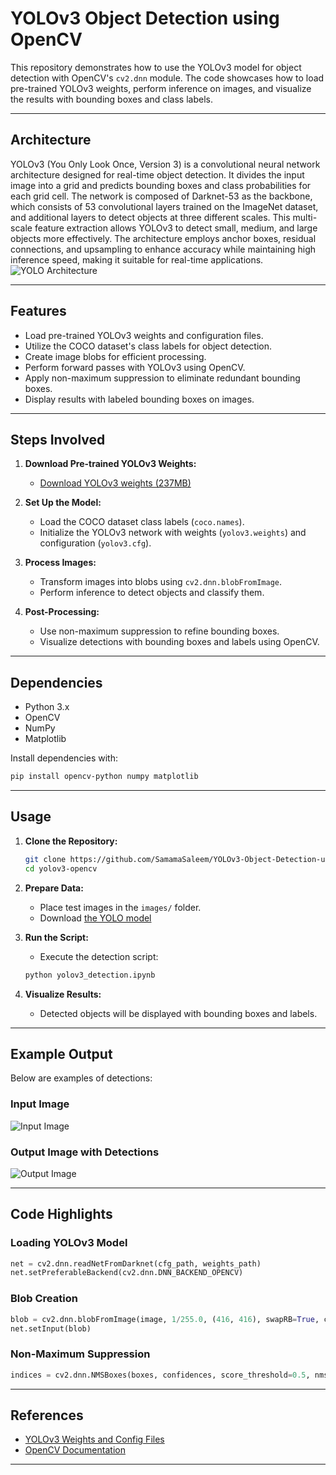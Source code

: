 # YOLOv3 Object Detection using OpenCV

This repository demonstrates how to use the YOLOv3 model for object detection with OpenCV's `cv2.dnn` module. The code showcases how to load pre-trained YOLOv3 weights, perform inference on images, and visualize the results with bounding boxes and class labels.

---
## Architecture

YOLOv3 (You Only Look Once, Version 3) is a convolutional neural network architecture designed for real-time object detection. It divides the input image into a grid and predicts bounding boxes and class probabilities for each grid cell. The network is composed of Darknet-53 as the backbone, which consists of 53 convolutional layers trained on the ImageNet dataset, and additional layers to detect objects at three different scales. This multi-scale feature extraction allows YOLOv3 to detect small, medium, and large objects more effectively. The architecture employs anchor boxes, residual connections, and upsampling to enhance accuracy while maintaining high inference speed, making it suitable for real-time applications.
![YOLO Architecture](yolov3-opencv/images/yolo1_net.webp)

---
## Features

- Load pre-trained YOLOv3 weights and configuration files.
- Utilize the COCO dataset's class labels for object detection.
- Create image blobs for efficient processing.
- Perform forward passes with YOLOv3 using OpenCV.
- Apply non-maximum suppression to eliminate redundant bounding boxes.
- Display results with labeled bounding boxes on images.

---

## Steps Involved

1. **Download Pre-trained YOLOv3 Weights:**
   - [Download YOLOv3 weights (237MB)](https://pjreddie.com/media/files/yolov3.weights)

2. **Set Up the Model:**
   - Load the COCO dataset class labels (`coco.names`).
   - Initialize the YOLOv3 network with weights (`yolov3.weights`) and configuration (`yolov3.cfg`).

3. **Process Images:**
   - Transform images into blobs using `cv2.dnn.blobFromImage`.
   - Perform inference to detect objects and classify them.

4. **Post-Processing:**
   - Use non-maximum suppression to refine bounding boxes.
   - Visualize detections with bounding boxes and labels using OpenCV.

---

## Dependencies

- Python 3.x
- OpenCV
- NumPy
- Matplotlib

Install dependencies with:

```bash
pip install opencv-python numpy matplotlib
```

---

## Usage

1. **Clone the Repository:**

   ```bash
   git clone https://github.com/SamamaSaleem/YOLOv3-Object-Detection-using-OpenCV/tree/main/yolov3-opencv
   cd yolov3-opencv
   ```

2. **Prepare Data:**
   - Place test images in the `images/` folder.
   - Download [the YOLO model](https://drive.google.com/file/d/1dQxuJjU6ug_XPinlxblJblQrvxcvIugx/view?usp=drive_link)

3. **Run the Script:**
   - Execute the detection script:

   ```bash
   python yolov3_detection.ipynb
   ```

4. **Visualize Results:**
   - Detected objects will be displayed with bounding boxes and labels.

---

## Example Output

Below are examples of detections:

### Input Image
![Input Image](yolov3-opencv/images/londonxmas2.jpeg)

### Output Image with Detections
![Output Image](yolov3-opencv/images/londonxmas2OUT.png)

---

## Code Highlights

### Loading YOLOv3 Model
```python
net = cv2.dnn.readNetFromDarknet(cfg_path, weights_path)
net.setPreferableBackend(cv2.dnn.DNN_BACKEND_OPENCV)
```

### Blob Creation
```python
blob = cv2.dnn.blobFromImage(image, 1/255.0, (416, 416), swapRB=True, crop=False)
net.setInput(blob)
```

### Non-Maximum Suppression
```python
indices = cv2.dnn.NMSBoxes(boxes, confidences, score_threshold=0.5, nms_threshold=0.3)
```

---

## References

- [YOLOv3 Weights and Config Files](https://pjreddie.com/darknet/yolo/)
- [OpenCV Documentation](https://docs.opencv.org/master/index.html)

---

